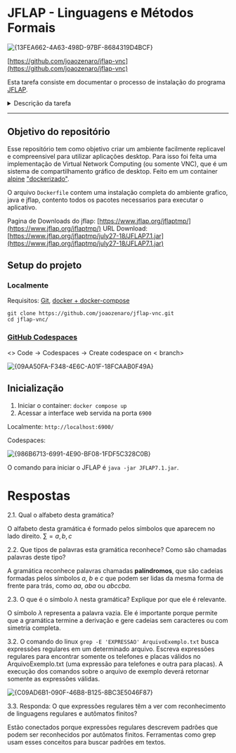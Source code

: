 # JFLAP - Linguagens e Métodos Formais

![{13FEA662-4A63-498D-97BF-8684319D4BCF}](https://github.com/user-attachments/assets/80421f32-c20a-4264-ba69-584219af2fd0)

[https://github.com/joaozenaro/jflap-vnc](https://github.com/joaozenaro/jflap-vnc)

Esta tarefa consiste em documentar o processo de instalação do programa [JFLAP](https://www.jflap.org/).

<details>
<summary>Descrição da tarefa</summary>
<br>

> O JFLAP, que significa Java Formal Languages and Automata Package, é um software desenvolvido por Susan Rodger e sua equipe na Universidade de Duke. Ele foi projetado para permitir a experimentação interativa com conceitos de linguagens formais e autômatos, incluindo autômatos finitos não determinísticos, autômatos de pilha não determinísticos e autômatos com múltiplas fitas. A interface gráfica amigável do JFLAP facilita a visualização e a manipulação destes conceitos teóricos, tornando-o uma ferramenta popular em cursos de Ciência da Computação, especialmente em disciplinas como Teoria da Computação, Linguagens Formais e Compiladores. Diversas universidades ao redor do mundo adotaram o JFLAP como parte de seus currículos, oferecendo aos estudantes uma abordagem prática para entender tópicos complexos de teorias computacionais.

#### 1. Observe que o ambiente runtime da linguagem Java é um requisito para o JFLAP, e seu processo de instalação deve ser documentado também.
A documentação deve seguir um formato de tutorial, com descrição dos passos, e screenshots ilustrando o processo em seu computador.

<img align="right" width="400" height="400" src="https://github.com/user-attachments/assets/c287555a-5aa5-4c15-b2bc-f02cba855c27">

#### 2. Baixe o arquivo Gramatica.jff em seu computador, e abra-o com o JFLAP. Você deverá ver uma gramática como esta mostrada à direita.

Vá ao menu "Input/Multiple brute force parse". No lado direito da tela, você poderá inserir palavras para testar. Para rodar o teste, clique na aba "Run Inputs", na parte inferior direita da tela. Uma vez que você consiga rodar testes nesta gramática, responda às seguintes questões:
2.1. Qual o alfabeto desta gramática?
2.2. Que tipos de palavras esta gramática reconhece? Como são chamadas palavras deste tipo?
2.3. O que é o símbolo λ nesta gramática? Explique por que ele é relevante.

3. Leia o material recomendado sobre expressões regulares.

a) Bibliografia da disciplina.

b) [Grep Linux manual page](https://man7.org/linux/man-pages/man1/grep.1.html)

c) [http://www.cyberciti.biz/faq/grep-regular-expressions/](http://www.cyberciti.biz/faq/grep-regular-expressions/)

d) [Wikipedia - Expressões Regulares](https://pt.wikipedia.org/wiki/Express%C3%A3o_regular)

f) [Expressões Regulares por Aurelio Jargas](https://aurelio.net/regex/)

3.1. Baixe o ArquivoExemplo.txt.
3.2. O comando do linux `grep -E 'EXPRESSAO' ArquivoExemplo.txt` busca expressões regulares em um determinado arquivo. Escreva expressões regulares para encontrar somente os telefones e placas válidos no ArquivoExemplo.txt (uma expressão para telefones e outra para placas). A execução dos comandos sobre o arquivo de exemplo deverá retornar somente as expressões válidas.
3.3 Responda: O que expressões regulares têm a ver com reconhecimento de linguagens regulares e autômatos finitos?

</details>

---

## Objetivo do repositório

Esse repositório tem como objetivo criar um ambiente facilmente replicavel e compreensivel para utilizar aplicações desktop. Para isso foi feita uma implementação de Virtual Network Computing (ou somente VNC), que é um sistema de compartilhamento gráfico de desktop. Feito em um container [alpine](https://alpinelinux.org/) ["dockerizado"](https://www.docker.com/).

O arquivo `Dockerfile` contem uma instalação completa do ambiente grafico, java e jflap, contento todos os pacotes necessarios para executar o aplicativo.

Pagina de Downloads do jflap: [https://www.jflap.org/jflaptmp/](https://www.jflap.org/jflaptmp/)
URL Download: [https://www.jflap.org/jflaptmp/july27-18/JFLAP7.1.jar](https://www.jflap.org/jflaptmp/july27-18/JFLAP7.1.jar)

## Setup do projeto

### Localmente

Requisitos: [Git](https://git-scm.com/), [docker + docker-compose](https://docs.docker.com/compose/install/)

```console
git clone https://github.com/joaozenaro/jflap-vnc.git
cd jflap-vnc/
```

### [GitHub Codespaces](https://github.com/features/codespaces)

$\text{<> Code} \rightarrow \text{Codespaces} \rightarrow \text{Create codespace on}<\text{branch}>$

![{09AA50FA-F348-4E6C-A01F-18FCAAB0F49A}](https://github.com/user-attachments/assets/8f3262aa-d82a-49ec-8228-192e8b1e4580)

## Inicialização

1. Iniciar o container: `docker compose up`
2. Acessar a interface web servida na porta `6900`

Localmente: `http://localhost:6900/`

Codespaces:

![{986B6713-6991-4E90-BF08-1FDF5C328C0B}](https://github.com/user-attachments/assets/abcb4e43-e638-49fb-9599-e27b82aaabea)

O comando para iniciar o JFLAP é `java -jar JFLAP7.1.jar`.


# Respostas

2.1. Qual o alfabeto desta gramática?

O alfabeto desta gramática é formado pelos símbolos que aparecem no lado direito. $\sum = {a,b,c}$

2.2. Que tipos de palavras esta gramática reconhece? Como são chamadas palavras deste tipo?

A gramática reconhece palavras chamadas **palíndromos**, que são cadeias formadas pelos símbolos $a$, $b$ e $c$ que podem ser lidas da mesma forma de frente para trás, como $aa$, $aba$ ou $abccba$.

2.3. O que é o símbolo $\lambda$ nesta gramática? Explique por que ele é relevante.

O símbolo $\lambda$ representa a palavra vazia. Ele é importante porque permite que a gramática termine a derivação e gere cadeias sem caracteres ou com simetria completa.

3.2. O comando do linux `grep -E 'EXPRESSAO' ArquivoExemplo.txt` busca expressões regulares em um determinado arquivo. Escreva expressões regulares para encontrar somente os telefones e placas válidos no ArquivoExemplo.txt (uma expressão para telefones e outra para placas). A execução dos comandos sobre o arquivo de exemplo deverá retornar somente as expressões válidas.

![{C09AD6B1-090F-46B8-B125-8BC3E5046F87}](https://github.com/user-attachments/assets/ea55ab4f-2843-448c-b438-b65e13fd9f9a)

3.3. Responda: O que expressões regulares têm a ver com reconhecimento de linguagens regulares e autômatos finitos?

Estão conectados porque expressões regulares descrevem padrões que podem ser reconhecidos por autômatos finitos. Ferramentas como grep usam esses conceitos para buscar padrões em textos.
